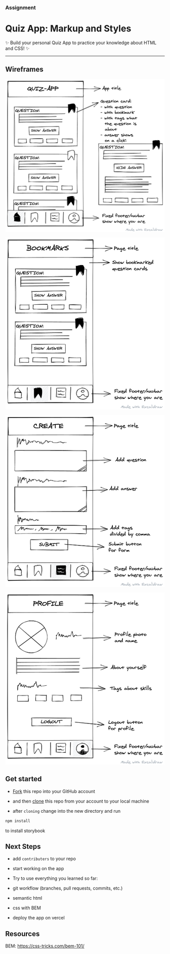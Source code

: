 ### Assignment

# Quiz App: Markup and Styles

:sparkles: Build your personal Quiz App to practice your knowledge about HTML and CSS! :sparkles:

---

## Wireframes

![Landing page](_docs/quiz-app-landingpage-v1.png)

![Bookmark](_docs/quiz-app-bookmark-v1.png)

![Create](_docs/quiz-app-create-v1.png)

![Profile](_docs/quiz-app-profile-v1.png)

## Get started

- [Fork](https://docs.github.com/en/get-started/quickstart/fork-a-repo) this repo into your GitHub account
- and then [clone](https://docs.github.com/en/repositories/creating-and-managing-repositories/cloning-a-repository) this repo from your account to your local machine

- after `cloning` change into the new directory and run

```bash
npm install
```

to install storybook

## Next Steps

- add `contributers` to your repo
- start working on the app

- Try to use everything you learned so far:

- git workflow (branches, pull requests, commits, etc.)
- semantic html
- css with BEM
- deploy the app on vercel

## Resources

BEM: https://css-tricks.com/bem-101/
